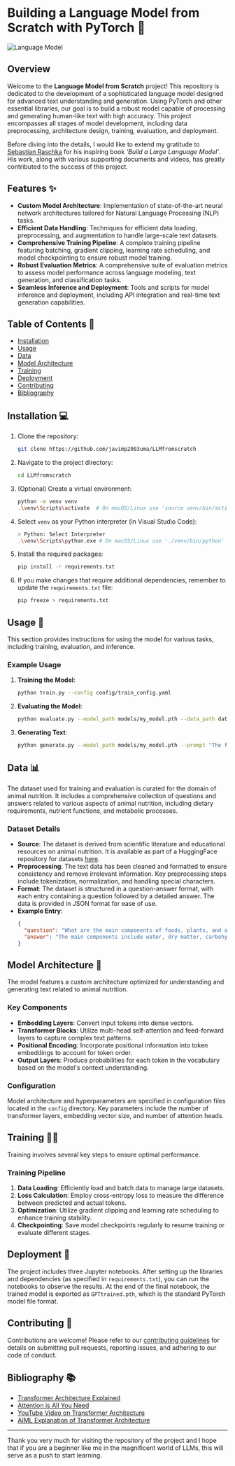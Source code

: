 # Building a Language Model from Scratch with PyTorch 🚀

![Language Model](https://c6140bba-5c2d-4e7d-a82a-e7f61c4f4b4e.s3.ap-southeast-2.amazonaws.com/blog/7/AI+Brain.jpeg)

## Overview

Welcome to the **Language Model from Scratch** project! This repository is dedicated to the development of a sophisticated language model designed for advanced text understanding and generation. Using PyTorch and other essential libraries, our goal is to build a robust model capable of processing and generating human-like text with high accuracy. This project encompasses all stages of model development, including data preprocessing, architecture design, training, evaluation, and deployment. 

Before diving into the details, I would like to extend my gratitude to [Sebastian Raschka](https://www.linkedin.com/in/sebastianraschka) for his inspiring book *‘Build a Large Language Model’*. His work, along with various supporting documents and videos, has greatly contributed to the success of this project.

## Features ✨

- **Custom Model Architecture**: Implementation of state-of-the-art neural network architectures tailored for Natural Language Processing (NLP) tasks.
- **Efficient Data Handling**: Techniques for efficient data loading, preprocessing, and augmentation to handle large-scale text datasets.
- **Comprehensive Training Pipeline**: A complete training pipeline featuring batching, gradient clipping, learning rate scheduling, and model checkpointing to ensure robust model training.
- **Robust Evaluation Metrics**: A comprehensive suite of evaluation metrics to assess model performance across language modeling, text generation, and classification tasks.
- **Seamless Inference and Deployment**: Tools and scripts for model inference and deployment, including API integration and real-time text generation capabilities.

## Table of Contents 📑

- [Installation](#installation)
- [Usage](#usage)
- [Data](#data)
- [Model Architecture](#model-architecture)
- [Training](#training)
- [Deployment](#deployment)
- [Contributing](#contributing)
- [Bibliography](#bibliography)

## Installation 💻

1. Clone the repository:
   
    ```sh
    git clone https://github.com/javimp2003uma/LLMfromscratch
    ```
2. Navigate to the project directory:
   
    ```sh
    cd LLMfromscratch
    ```
3. (Optional) Create a virtual environment:

    ```sh
    python -m venv venv
    .\venv\Scripts\activate  # On macOS/Linux use 'source venv/bin/activate'
    ```

4. Select `venv` as your Python interpreter (in Visual Studio Code):
   
    ```sh
    > Python: Select Interpreter
    .\venv\Scripts\python.exe # On macOS/Linux use './venv/bin/python'
    ```

5. Install the required packages:
   
    ```sh
    pip install -r requirements.txt
    ```

6. If you make changes that require additional dependencies, remember to update the `requirements.txt` file:
   
    ```sh
    pip freeze > requirements.txt
    ```

## Usage 📜

This section provides instructions for using the model for various tasks, including training, evaluation, and inference.

### Example Usage

1. **Training the Model**: 
    ```sh
    python train.py --config config/train_config.yaml
    ```

2. **Evaluating the Model**: 
    ```sh
    python evaluate.py --model_path models/my_model.pth --data_path data/eval_data.json
    ```

3. **Generating Text**: 
    ```sh
    python generate.py --model_path models/my_model.pth --prompt "The future of AI is"
    ```

## Data 📊

The dataset used for training and evaluation is curated for the domain of animal nutrition. It includes a comprehensive collection of questions and answers related to various aspects of animal nutrition, including dietary requirements, nutrient functions, and metabolic processes.

### Dataset Details

- **Source**: The dataset is derived from scientific literature and educational resources on animal nutrition. It is available as part of a HuggingFace repository for datasets [here](https://huggingface.co/datasets/A2H0H0R1/Animal-nutrition).
- **Preprocessing**: The text data has been cleaned and formatted to ensure consistency and remove irrelevant information. Key preprocessing steps include tokenization, normalization, and handling special characters.
- **Format**: The dataset is structured in a question-answer format, with each entry containing a question followed by a detailed answer. The data is provided in JSON format for ease of use.
- **Example Entry**:
    ```json
    {
      "question": "What are the main components of foods, plants, and animals?",
      "answer": "The main components include water, dry matter, carbohydrates, lipids, proteins, nucleic acids, organic acids, vitamins, and minerals."
    }
    ```

## Model Architecture 🧠

The model features a custom architecture optimized for understanding and generating text related to animal nutrition.

### Key Components

- **Embedding Layers**: Convert input tokens into dense vectors.
- **Transformer Blocks**: Utilize multi-head self-attention and feed-forward layers to capture complex text patterns.
- **Positional Encoding**: Incorporate positional information into token embeddings to account for token order.
- **Output Layers**: Produce probabilities for each token in the vocabulary based on the model's context understanding.

### Configuration

Model architecture and hyperparameters are specified in configuration files located in the `config` directory. Key parameters include the number of transformer layers, embedding vector size, and number of attention heads.

## Training 🏋️‍♀️

Training involves several key steps to ensure optimal performance.

### Training Pipeline

1. **Data Loading**: Efficiently load and batch data to manage large datasets.
2. **Loss Calculation**: Employ cross-entropy loss to measure the difference between predicted and actual tokens.
3. **Optimization**: Utilize gradient clipping and learning rate scheduling to enhance training stability.
4. **Checkpointing**: Save model checkpoints regularly to resume training or evaluate different stages.

## Deployment 🚀

The project includes three Jupyter notebooks. After setting up the libraries and dependencies (as specified in `requirements.txt`), you can run the notebooks to observe the results. At the end of the final notebook, the trained model is exported as `GPTtrained.pth`, which is the standard PyTorch model file format.

## Contributing 🤝

Contributions are welcome! Please refer to our [contributing guidelines](CONTRIBUTING.md) for details on submitting pull requests, reporting issues, and adhering to our code of conduct.

## Bibliography 📚

- [Transformer Architecture Explained](https://medium.com/@amanatulla1606/transformer-architecture-explained-2c49e2257b4c)
- [Attention is All You Need](https://arxiv.org/pdf/1706.03762)
- [YouTube Video on Transformer Architecture](https://www.youtube.com/watch?v=SZorAJ4I-sA)
- [AIML Explanation of Transformer Architecture](https://www.google.com/url?sa=i&url=https%3A%2F%2Faiml.com%2Fexplain-the-transformer-architecture%2F&psig=AOvVaw3_2WjOrzqsQ5favxNHs2eR&ust=1723633859023000&source=images&cd=vfe&opi=89978449&ved=0CBcQjhxqFwoTCKD3itHq8YcDFQAAAAAdAAAAABAE)

---

Thank you very much for visiting the repository of the project and I hope that if you are a beginner like me in the magnificent world of LLMs, this will serve as a push to start learning.
